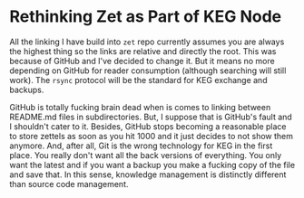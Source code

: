 # Rethinking Zet as Part of KEG Node

All the linking I have build into `zet` repo currently assumes you are
always the highest thing so the links are relative and directly the
root. This was because of GitHub and I've decided to change it. But it
means no more depending on GitHub for reader consumption (although
searching will still work). The `rsync` protocol will be the standard
for KEG exchange and backups.

GitHub is totally fucking brain dead when is comes to linking between
README.md files in subdirectories. But, I suppose that is GitHub's fault
and I shouldn't cater to it. Besides, GitHub stops becoming a reasonable
place to store zettels as soon as you hit 1000 and it just decides to
not show them anymore. And, after all, Git is the wrong technology for
KEG in the first place. You really don't want all the back versions of
everything. You only want the latest and if you want a backup you make a
fucking copy of the file and save that. In this sense, knowledge
management is distinctly different than source code management.
